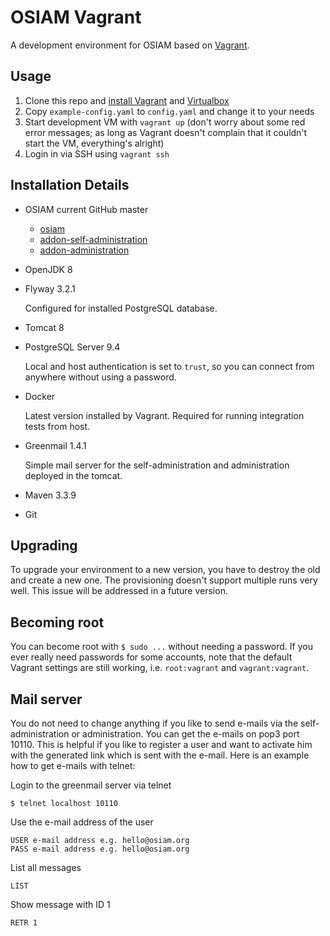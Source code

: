 # OSIAM Vagrant

A development environment for OSIAM based on [Vagrant](https://www.vagrantup.com/).

## Usage

  1. Clone this repo and [install Vagrant](https://docs.vagrantup.com/v2/installation/index.html)
     and [Virtualbox](https://www.virtualbox.org/)
  2. Copy `example-config.yaml` to `config.yaml` and change it to your needs
  3. Start development VM with `vagrant up` (don't worry about some red error
     messages; as long as Vagrant doesn't complain that it couldn't start the
     VM, everything's alright)
  4. Login in via SSH using `vagrant ssh`

## Installation Details

  * OSIAM current GitHub master

      * [osiam](https://github.com/osiam/osiam)
      * [addon-self-administration](https://github.com/osiam/addon-self-administration)
      * [addon-administration](https://github.com/osiam/addon-administration)

  * OpenJDK 8

  * Flyway 3.2.1

      Configured for installed PostgreSQL database.

  * Tomcat 8

  * PostgreSQL Server 9.4

      Local and host authentication is set to `trust`, so you can connect from
      anywhere without using a password.

  * Docker

      Latest version installed by Vagrant. Required for running integration
      tests from host.
      
  * Greenmail 1.4.1
  
      Simple mail server for the self-administration and administration
      deployed in the tomcat.

  * Maven 3.3.9

  * Git

## Upgrading

To upgrade your environment to a new version, you have to destroy the old and
create a new one. The provisioning doesn't support multiple runs very well. This
issue will be addressed in a future version.

## Becoming root

You can become root with `$ sudo ...` without needing a password. If you ever
really need passwords for some accounts, note that the default Vagrant settings
are still working, i.e. `root:vagrant` and `vagrant:vagrant`.

## Mail server

You do not need to change anything if you like to send e-mails via the
self-administration or administration. You can get the e-mails on pop3 port
10110. This is helpful if you like to register a user and want to activate him
with the generated link which is sent with the e-mail. Here is an example how
to get e-mails with telnet:

Login to the greenmail server via telnet

    $ telnet localhost 10110
    
Use the e-mail address of the user

    USER e-mail address e.g. hello@osiam.org
    PASS e-mail address e.g. hello@osiam.org
    
List all messages

    LIST

Show message with ID 1

    RETR 1
